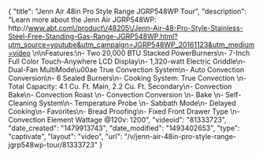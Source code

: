 {
    "title": "Jenn Air 48in Pro Style Range JGRP548WP Tour",
    "description": "Learn more about the Jenn Air JGRP548WP: http:\/\/www.abt.com\/product\/48205\/Jenn-Air-48-Pro-Style-Stainless-Steel-Free-Standing-Gas-Range-JGRP548WP.html?utm_source=youtube&utm_campaign=JGRP548WP_20161123&utm_medium=video \n\nFeatures:\n- Two 20,000 BTU Stacked PowerBurners\n- 7-Inch Full Color Touch-Anywhere LCD Display\n- 1,320-watt Electric Griddle\n- Dual-Fan MultiMode\u00ae True Convection System\n- Auto Convection Conversion\n- 6 Sealed Burners\n- Cooking System: True Convection \n- Total Capacity: 4.1 Cu. Ft. Main, 2.2 Cu. Ft. Secondary\n- Convection Bake\n- Convection Roast \n- Convection Conversion \n- Bake \n- Self-Cleaning System\n- Temperature Probe \n- Sabbath Mode\n- Delayed Cooking\n- Favorites\n- Bread Proofing\n- Fixed Front Drawer Type \n- Convection Element Wattage @120v: 1200",
    "videoid": "81333723",
    "date_created": "1479913743",
    "date_modified": "1493402653",
    "type": "captivate",
    "layout": "video",
    "url": "\/v\/jenn-air-48in-pro-style-range-jgrp548wp-tour\/81333723"
}